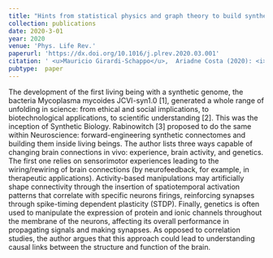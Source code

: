 ```yaml
---
title: "Hints from statistical physics and graph theory to build synthetic connectomes: Comment on ``What would a synthetic connectome look like?&apos;&apos; by I. Rabinowitch"
collection: publications
date: 2020-3-01
year: 2020
venue: 'Phys. Life Rev.'
paperurl: 'https://dx.doi.org/10.1016/j.plrev.2020.03.001'
citation: ' <u>Mauricio Girardi-Schappo</u>,  Ariadne Costa (2020): <i>Hints from statistical physics and graph theory to build synthetic connectomes: Comment on ``What would a synthetic connectome look like?&amp;apos;&amp;apos; by I. Rabinowitch.</i> <b>Phys. Life Rev. 33</b>: 19--21.'
pubtype:  paper
---
```

The development of the first living being with a synthetic genome, the bacteria Mycoplasma mycoides JCVI-syn1.0 [1], generated a whole range of unfolding in science: from ethical and social implications, to biotechnological applications, to scientific understanding [2]. This was the inception of Synthetic Biology. Rabinowitch [3] proposed to do the same within Neuroscience: forward-engineering synthetic connectomes and building them inside living beings. The author lists three ways capable of changing brain connections in vivo: experience, brain activity, and genetics. The first one relies on sensorimotor experiences leading to the wiring/rewiring of brain connections (by neurofeedback, for example, in therapeutic applications). Activity-based manipulations may artificially shape connectivity through the insertion of spatiotemporal activation patterns that correlate with specific neurons firings, reinforcing synapses through spike-timing dependent plasticity (STDP). Finally, genetics is often used to manipulate the expression of protein and ionic channels throughout the membrane of the neurons, affecting its overall performance in propagating signals and making synapses. As opposed to correlation studies, the author argues that this approach could lead to understanding causal links between the structure and function of the brain.